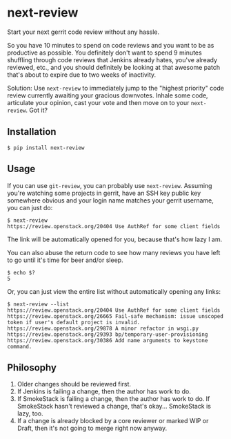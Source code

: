 next-review
===========

Start your next gerrit code review without any hassle.

So you have 10 minutes to spend on code reviews and you want to be as
productive as possible. You definitely don't want to spend 9 minutes shuffling
through code reviews that Jenkins already hates, you've already reviewed, etc.,
and you should definitely be looking at that awesome patch that's about to
expire due to two weeks of inactivity.

Solution: Use `next-review` to immediately jump to the "highest priority" code
review currently awaiting your gracious downvotes. Inhale some code, articulate
your opinion, cast your vote and then move on to your `next-review`. Got it?

Installation
------------

    $ pip install next-review

Usage
-----

If you can use `git-review`, you can probably use `next-review`. Assuming
you're watching some projects in gerrit, have an SSH key public key somewhere
obvious and your login name matches your gerrit username, you can just do:

    $ next-review
    https://review.openstack.org/20404 Use AuthRef for some client fields

The link will be automatically opened for you, because that's how lazy I am.

You can also abuse the return code to see how many reviews you have left to go
until it's time for beer and/or sleep.

    $ echo $?
    5

Or, you can just view the entire list without automatically opening any links:

    $ next-review --list
    https://review.openstack.org/20404 Use AuthRef for some client fields
    https://review.openstack.org/26665 Fail-safe mechanism: issue unscoped token if user's default project is invalid.
    https://review.openstack.org/29878 A minor refactor in wsgi.py
    https://review.openstack.org/29393 bp/temporary-user-provisioning
    https://review.openstack.org/30386 Add name arguments to keystone command.

Philosophy
----------

1. Older changes should be reviewed first.
2. If Jenkins is failing a change, then the author has work to do.
3. If SmokeStack is failing a change, then the author has work to do. If
   SmokeStack hasn't reviewed a change, that's okay... SmokeStack is lazy, too.
4. If a change is already blocked by a core reviewer or marked WIP or Draft,
   then it's not going to merge right now anyway.
